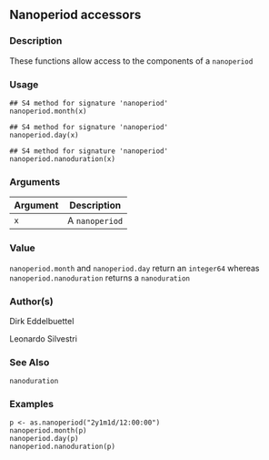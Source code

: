 ## Nanoperiod accessors

### Description

These functions allow access to the components of a `nanoperiod`

### Usage

    ## S4 method for signature 'nanoperiod'
    nanoperiod.month(x)
    
    ## S4 method for signature 'nanoperiod'
    nanoperiod.day(x)
    
    ## S4 method for signature 'nanoperiod'
    nanoperiod.nanoduration(x)

### Arguments

| Argument | Description    |
| -------- | -------------- |
| `x`      | A `nanoperiod` |

### Value

`nanoperiod.month` and `nanoperiod.day` return an `integer64` whereas
`nanoperiod.nanoduration` returns a `nanoduration`

### Author(s)

Dirk Eddelbuettel

Leonardo Silvestri

### See Also

`nanoduration`

### Examples

    p <- as.nanoperiod("2y1m1d/12:00:00")
    nanoperiod.month(p)
    nanoperiod.day(p)
    nanoperiod.nanoduration(p)
